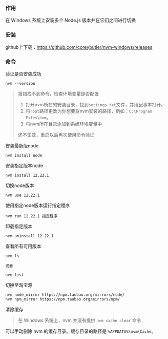 ### 作用

在 Windows 系统上安装多个 Node.js 版本并在它们之间进行切换



### 安装

github上下载：https://github.com/coreybutler/nvm-windows/releases



### 命令

验证是否安装成功

```shell
nvm --version
```

> 报错找不到命令，检查环境变量是否配置
>
> 1. 打开nvm所在的安装目录，找到`settings.txt`文件，并用记事本打开。
> 2. 将`root`路径更改为你想要将nvm安装的路径，例如：`C:\Program Files\nvm`。
> 3. 将nvm所在目录添加到系统环境变量中
>
> 还不生效，重启以后再次使用命令验证



安装最新版node

```shell
nvm install node
```



安装指定版本node

```shell
nvm install 12.22.1
```



切换node版本

```shell
nvm use 12.22.1
```



使用指定node版本运行指定程序

```shell
nvm run 12.22.1 指定程序
```



卸载指定版本

```shell
nvm uninstall 12.22.1
```



查看所有可用版本

```shell
nvm ls

或者

nvm list
```



切换至淘宝源

```shell
nvm node_mirror https://npm.taobao.org/mirrors/node/
nvm npm_mirror https://npm.taobao.org/mirrors/npm/
```



清除缓存

> 在 Windows 系统上，nvm 并没有提供 `nvm cache clear` 命令

可以手动删除 nvm 的缓存目录。缓存目录的路径是 `%APPDATA%\nvm\Cache`。



